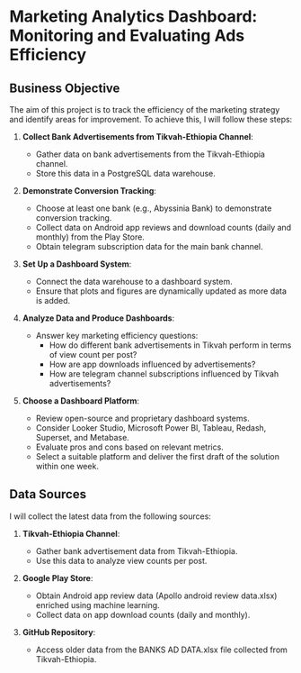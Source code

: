 # Marketing Analytics Dashboard: Monitoring and Evaluating Ads Efficiency

## Business Objective
The aim of this project is to track the efficiency of the marketing strategy and identify areas for improvement. To achieve this, I will follow these steps:

1. **Collect Bank Advertisements from Tikvah-Ethiopia Channel**:
   - Gather data on bank advertisements from the Tikvah-Ethiopia channel.
   - Store this data in a PostgreSQL data warehouse.

2. **Demonstrate Conversion Tracking**:
   - Choose at least one bank (e.g., Abyssinia Bank) to demonstrate conversion tracking.
   - Collect data on Android app reviews and download counts (daily and monthly) from the Play Store.
   - Obtain telegram subscription data for the main bank channel.

3. **Set Up a Dashboard System**:
   - Connect the data warehouse to a dashboard system.
   - Ensure that plots and figures are dynamically updated as more data is added.

4. **Analyze Data and Produce Dashboards**:
   - Answer key marketing efficiency questions:
     - How do different bank advertisements in Tikvah perform in terms of view count per post?
     - How are app downloads influenced by advertisements?
     - How are telegram channel subscriptions influenced by Tikvah advertisements?

5. **Choose a Dashboard Platform**:
   - Review open-source and proprietary dashboard systems.
   - Consider Looker Studio, Microsoft Power BI, Tableau, Redash, Superset, and Metabase.
   - Evaluate pros and cons based on relevant metrics.
   - Select a suitable platform and deliver the first draft of the solution within one week.

## Data Sources
I will collect the latest data from the following sources:

1. **Tikvah-Ethiopia Channel**:
   - Gather bank advertisement data from Tikvah-Ethiopia.
   - Use this data to analyze view counts per post.

2. **Google Play Store**:
   - Obtain Android app review data (Apollo android review data.xlsx) enriched using machine learning.
   - Collect data on app download counts (daily and monthly).

3. **GitHub Repository**:
   - Access older data from the BANKS AD DATA.xlsx file collected from Tikvah-Ethiopia.
   



